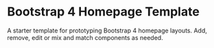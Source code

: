 # Bootstrap 4 Homepage Template
A starter template for prototyping Bootstrap 4 homepage layouts. Add, remove, edit or mix and match components as needed.
